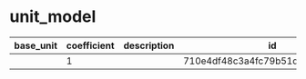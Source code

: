 # unit_model
|base_unit|coefficient|description|id|is_error|name|
|--|--|--|--|--|--|
||1||710e4df48c3a4fc79b51d99c8647e16b|True|грамм|